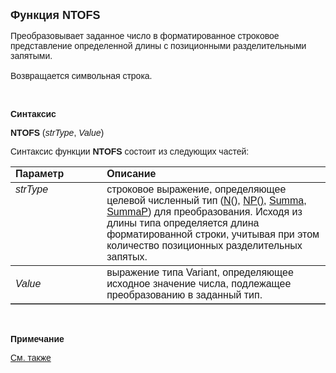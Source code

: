 ﻿<html>
<head>
<title>NTOFS</title>
</head>

<body>

<p><strong><font size="4" face="Arial">Функция NTOFS</font></strong></p>

<p><font face="Arial">Преобразовывает заданное число в форматированное 
строковое представление определенной длины с позиционными разделительными 
запятыми.<br>
<br>
Возвращается символьная строка.</font></p>

<p class="label">&nbsp;</p>

<p class="label"><font face="Arial"><b>Синтаксис</b></font></p>

<p><font face="Arial"><strong>NTOFS </strong>(<em>strType</em>, <em>
Value</em>)<br>
</font></p>

<p><font face="Arial">Синтаксис функции <strong>NTOFS</strong>
состоит из следующих частей:</font></p>

<table border="1" cellPadding="5" cols="2" frame="below" rules="rows">
<TBODY>
  <tr vAlign="top">
    <td class="label" width="29%"><font face="Arial"><b>Параметр</b></font></td>
    <td class="label" width="71%"><font face="Arial"><strong>Описание</strong></font></td>
  </tr>
  <tr vAlign="top">
    <td width="29%"><em><font face="Arial">strType</font></em></td>
    <td width="71%"><font face="Arial">строковое выражение, 
	определяющее целевой численный тип (<a href="../../../Types/N().html">N()</a>,
      <a href="../../../Types/Np().html">NP()</a>, <a href="../../../Types/Summa.html">
	Summa</a>,
      <a href="../../../Types/Summap.html">SummaP</a>) для преобразования. Исходя 
	из длины типа определяется длина форматированной строки, учитывая при этом 
	количество позиционных разделительных запятых.</font></td>
  </tr>
  <tr>
    <td width="29%"><em><font face="Arial">Value</font></em></td>
    <td width="71%"><font face="Arial">выражение типа Variant, 
	определяющее исходное значение числа, подлежащее преобразованию в заданный 
	тип.</font></td>
  </tr>
</TBODY>
</table>

<p class="label">&nbsp;</p>

<p class="label"><font face="Arial"><b>Примечание</b></font></p>

<p class="label"><a href="../../../functions.html"><font face="Arial">
См. также</font></a></p>
</body>
</html>
